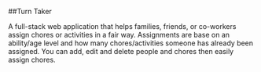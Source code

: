 ##Turn Taker    

A full-stack web application that helps families, friends, or co-workers assign chores or activities in a fair way. Assignments are base on an ability/age level and how many chores/activities someone has already been assigned. You can add, edit and delete people and chores then easily assign chores.

